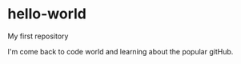 # hello-world
My first repository

I'm come back to code world and learning about the popular gitHub.
